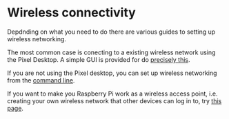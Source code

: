 # Wireless connectivity

Depdnding on what you need to do there are various guides to setting up wireless networking.

The most common case is conecting to a existing wireless network using the Pixel Desktop. A simple GUI is provided for do [precisely this](pixel-desktop.md).

If you are not using the Pixel desktop, you can set up wireless networking from the [command line](wireless-cli.md).

If you want to make you Raspberry Pi work as a wireless access point, i.e. creating your own wireless network that other devices can log in to, try [this page](access-point.md).

